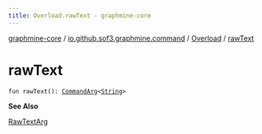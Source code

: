 ```yaml
---
title: Overload.rawText - graphmine-core
---
```


[graphmine-core](../../index.html) / [io.github.sof3.graphmine.command](../index.html) / [Overload](index.html) / [rawText](./raw-text.html)

# rawText

`fun rawText(): `[`CommandArg`](../../io.github.sof3.graphmine.command.args/-command-arg/index.html)`<`[`String`](https://kotlinlang.org/api/latest/jvm/stdlib/kotlin/-string/index.html)`>`

**See Also**

[RawTextArg](../../io.github.sof3.graphmine.command.args/-raw-text-arg/index.html)

